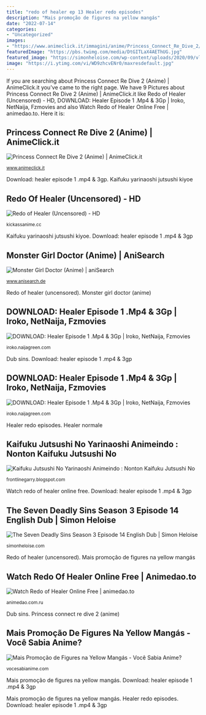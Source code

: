 ```yaml
---
title: "redo of healer ep 13 Healer redo episodes"
description: "Mais promoção de figures na yellow mangás"
date: "2022-07-14"
categories:
- "Uncategorized"
images:
- "https://www.animeclick.it/immagini/anime/Princess_Connect_Re_Dive_2/gallery_original/Princess_Connect_Re_Dive_2-5f36a2c0ebe70.jpg"
featuredImage: "https://pbs.twimg.com/media/DtGITLaX4AEThUG.jpg"
featured_image: "https://simonheloise.com/wp-content/uploads/2020/09/vlcsnap-2020-09-03-09h23m49s673.png"
image: "https://i.ytimg.com/vi/WD9zhcvENr0/maxresdefault.jpg"
---
```


If you are searching about Princess Connect Re Dive 2 (Anime) | AnimeClick.it you've came to the right page. We have 9 Pictures about Princess Connect Re Dive 2 (Anime) | AnimeClick.it like Redo of Healer (Uncensored) - HD, DOWNLOAD: Healer Episode 1 .Mp4 &amp; 3Gp | Iroko, NetNaija, Fzmovies and also Watch Redo of Healer Online Free | animedao.to. Here it is:

## Princess Connect Re Dive 2 (Anime) | AnimeClick.it

![Princess Connect Re Dive 2 (Anime) | AnimeClick.it](https://www.animeclick.it/immagini/anime/Princess_Connect_Re_Dive_2/gallery_original/Princess_Connect_Re_Dive_2-5f36a2c0ebe70.jpg "Monster girl doctor (anime)")

<small>www.animeclick.it</small>

Download: healer episode 1 .mp4 &amp; 3gp. Kaifuku yarinaoshi jutsushi kiyoe

## Redo Of Healer (Uncensored) - HD

![Redo of Healer (Uncensored) - HD](https://kickassanime.cc/wp-content/uploads/2021/01/redo-of-healer-uncensored-24291-thumbnail-300x450.jpg "Dub sins")

<small>kickassanime.cc</small>

Kaifuku yarinaoshi jutsushi kiyoe. Download: healer episode 1 .mp4 &amp; 3gp

## Monster Girl Doctor (Anime) | AniSearch

![Monster Girl Doctor (Anime) | aniSearch](https://cdn.anisearch.de/images/anime/screen/14/14771/full/446771.jpg "Watch redo of healer online free")

<small>www.anisearch.de</small>

Redo of healer (uncensored). Monster girl doctor (anime)

## DOWNLOAD: Healer Episode 1 .Mp4 &amp; 3Gp | Iroko, NetNaija, Fzmovies

![DOWNLOAD: Healer Episode 1 .Mp4 &amp; 3Gp | Iroko, NetNaija, Fzmovies](https://i.ytimg.com/vi/_9EGgIIHXcU/maxresdefault.jpg "Redo of healer (uncensored)")

<small>iroko.naijagreen.com</small>

Dub sins. Download: healer episode 1 .mp4 &amp; 3gp

## DOWNLOAD: Healer Episode 1 .Mp4 &amp; 3Gp | Iroko, NetNaija, Fzmovies

![DOWNLOAD: Healer Episode 1 .Mp4 &amp; 3Gp | Iroko, NetNaija, Fzmovies](https://i.ytimg.com/vi/WD9zhcvENr0/maxresdefault.jpg "Princess connect re dive 2 (anime)")

<small>iroko.naijagreen.com</small>

Healer redo episodes. Healer normale

## Kaifuku Jutsushi No Yarinaoshi Animeindo : Nonton Kaifuku Jutsushi No

![Kaifuku Jutsushi No Yarinaoshi Animeindo : Nonton Kaifuku Jutsushi No](https://pbs.twimg.com/media/DtGITLaX4AEThUG.jpg "Monster girl doctor (anime)")

<small>frontlinegarry.blogspot.com</small>

Watch redo of healer online free. Download: healer episode 1 .mp4 &amp; 3gp

## The Seven Deadly Sins Season 3 Episode 14 English Dub | Simon Heloise

![The Seven Deadly Sins Season 3 Episode 14 English Dub | Simon Heloise](https://simonheloise.com/wp-content/uploads/2020/09/vlcsnap-2020-09-03-09h23m49s673.png "Dub sins")

<small>simonheloise.com</small>

Redo of healer (uncensored). Mais promoção de figures na yellow mangás

## Watch Redo Of Healer Online Free | Animedao.to

![Watch Redo of Healer Online Free | animedao.to](https://static.anmedm.com/media/imagesv2/2020/10/Tales-of-Crestoria-The-Wake-of-Sin.jpg "Download: healer episode 1 .mp4 &amp; 3gp")

<small>animedao.com.ru</small>

Dub sins. Princess connect re dive 2 (anime)

## Mais Promoção De Figures Na Yellow Mangás - Você Sabia Anime?

![Mais Promoção de Figures na Yellow Mangás - Você Sabia Anime?](https://i1.wp.com/vocesabianime.com/wp-content/uploads/2020/04/Mais-Promoção-de-Figures-na-Yellow-Mangás.jpg?fit=1000%2C550&amp;ssl=1 "Download: healer episode 1 .mp4 &amp; 3gp")

<small>vocesabianime.com</small>

Mais promoção de figures na yellow mangás. Download: healer episode 1 .mp4 &amp; 3gp

Mais promoção de figures na yellow mangás. Healer redo episodes. Download: healer episode 1 .mp4 &amp; 3gp
